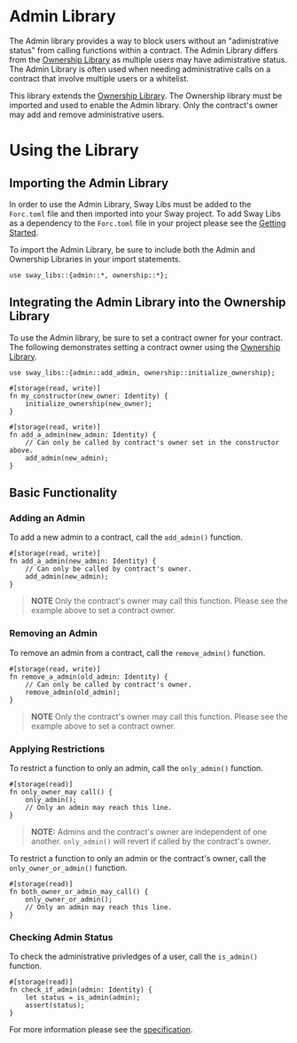 # Admin Library

The Admin library provides a way to block users without an "adimistrative status" from calling functions within a contract. The Admin Library differs from the [Ownership Library](../ownership/index.md) as multiple users may have adimistrative status. The Admin Library is often used when needing administrative calls on a contract that involve multiple users or a whitelist.

This library extends the [Ownership Library](../ownership/index.md). The Ownership library must be imported and used to enable the Admin library. Only the contract's owner may add and remove administrative users. 

# Using the Library

## Importing the Admin Library

In order to use the Admin Library, Sway Libs must be added to the `Forc.toml` file and then imported into your Sway project. To add Sway Libs as a dependency to the `Forc.toml` file in your project please see the [Getting Started](../../../getting_started/index.md).

To import the Admin Library, be sure to include both the Admin and Ownership Libraries in your import statements.

```sway
use sway_libs::{admin::*, ownership::*};
```

## Integrating the Admin Library into the Ownership Library

To use the Admin library, be sure to set a contract owner for your contract. The following demonstrates setting a contract owner using the [Ownership Library](../ownership/).

```sway
use sway_libs::{admin::add_admin, ownership::initialize_ownership};

#[storage(read, write)]
fn my_constructor(new_owner: Identity) {
    initialize_ownership(new_owner);
}

#[storage(read, write)]
fn add_a_admin(new_admin: Identity) {
    // Can only be called by contract's owner set in the constructor above.
    add_admin(new_admin);
}
```

## Basic Functionality

### Adding an Admin

To add a new admin to a contract, call the `add_admin()` function.

```sway
#[storage(read, write)]
fn add_a_admin(new_admin: Identity) {
    // Can only be called by contract's owner.
    add_admin(new_admin);
}
```
> **NOTE** Only the contract's owner may call this function. Please see the example above to set a contract owner.

### Removing an Admin

To remove an admin from a contract, call the `remove_admin()` function.

```sway
#[storage(read, write)]
fn remove_a_admin(old_admin: Identity) {
    // Can only be called by contract's owner.
    remove_admin(old_admin);
}
```

> **NOTE** Only the contract's owner may call this function. Please see the example above to set a contract owner.

### Applying Restrictions

To restrict a function to only an admin, call the `only_admin()` function.

```sway
#[storage(read)]
fn only_owner_may call() {
    only_admin();
    // Only an admin may reach this line.
}
```

> **NOTE:** Admins and the contract's owner are independent of one another. `only_admin()` will revert if called by the contract's owner.

To restrict a function to only an admin or the contract's owner, call the `only_owner_or_admin()` function.

```sway
#[storage(read)]
fn both_owner_or_admin_may_call() {
    only_owner_or_admin();
    // Only an admin may reach this line.
}
```

### Checking Admin Status

To check the administrative privledges of a user, call the `is_admin()` function.

```sway
#[storage(read)]
fn check_if_admin(admin: Identity) {
    let status = is_admin(admin);
    assert(status);
}
```

For more information please see the [specification](../../../../../../../libs/admin/SPECIFICATION.md).
